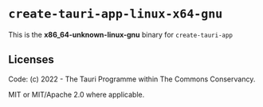 # `create-tauri-app-linux-x64-gnu`

This is the **x86_64-unknown-linux-gnu** binary for `create-tauri-app`

## Licenses

Code: (c) 2022 - The Tauri Programme within The Commons Conservancy.

MIT or MIT/Apache 2.0 where applicable.
